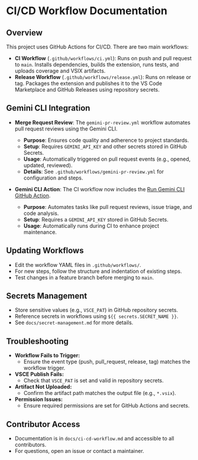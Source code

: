 # CI/CD Workflow Documentation

## Overview

This project uses GitHub Actions for CI/CD. There are two main workflows:

- **CI Workflow** (`.github/workflows/ci.yml`): Runs on push and pull request to `main`. Installs dependencies, builds
  the extension, runs tests, and uploads coverage and VSIX artifacts.
- **Release Workflow** (`.github/workflows/release.yml`): Runs on release or tag. Packages the extension and publishes
  it to the VS Code Marketplace and GitHub Releases using repository secrets.

## Gemini CLI Integration

- **Merge Request Review**: The `gemini-pr-review.yml` workflow automates pull request reviews using the Gemini CLI.
  - **Purpose**: Ensures code quality and adherence to project standards.
  - **Setup**: Requires `GEMINI_API_KEY` and other secrets stored in GitHub Secrets.
  - **Usage**: Automatically triggered on pull request events (e.g., opened, updated, reviewed).
  - **Details**: See `.github/workflows/gemini-pr-review.yml` for configuration and steps.

- **Gemini CLI Action**: The CI workflow now includes the
  [Run Gemini CLI GitHub Action](https://github.com/marketplace/actions/run-gemini-cli).
  - **Purpose**: Automates tasks like pull request reviews, issue triage, and code analysis.
  - **Setup**: Requires a `GEMINI_API_KEY` stored in GitHub Secrets.
  - **Usage**: Automatically runs during CI to enhance project maintenance.

## Updating Workflows

- Edit the workflow YAML files in `.github/workflows/`.
- For new steps, follow the structure and indentation of existing steps.
- Test changes in a feature branch before merging to `main`.

## Secrets Management

- Store sensitive values (e.g., `VSCE_PAT`) in GitHub repository secrets.
- Reference secrets in workflows using `${{ secrets.SECRET_NAME }}`.
- See `docs/secret-management.md` for more details.

## Troubleshooting

- **Workflow Fails to Trigger:**
  - Ensure the event type (push, pull_request, release, tag) matches the workflow trigger.
- **VSCE Publish Fails:**
  - Check that `VSCE_PAT` is set and valid in repository secrets.
- **Artifact Not Uploaded:**
  - Confirm the artifact path matches the output file (e.g., `*.vsix`).
- **Permission Issues:**
  - Ensure required permissions are set for GitHub Actions and secrets.

## Contributor Access

- Documentation is in `docs/ci-cd-workflow.md` and accessible to all contributors.
- For questions, open an issue or contact a maintainer.
